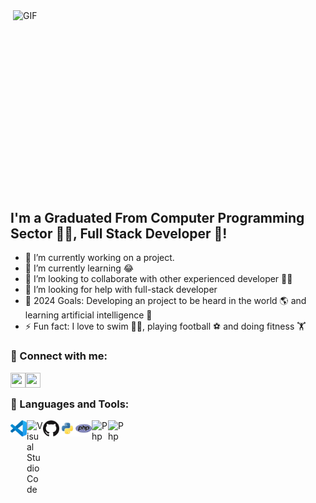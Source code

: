 
<img align="right" alt="GIF" src="https://github.com/abhisheknaiidu/abhisheknaiidu/blob/master/code.gif?raw=true" width="500" height="320" />

## I'm a Graduated From Computer Programming Sector 👨‍🎓, Full Stack Developer 🚀!
- 🔭 I’m currently working on a project.
- 🌱 I’m currently learning 😂
- 👯 I’m looking to collaborate with other experienced developer 👩‍💻
- 🤔 I’m looking for help with full-stack developer
- 🥅 2024 Goals: Developing an project to be heard in the world 🌎 and learning artificial intelligence 🤖
- ⚡ Fun fact: I love to swim 🏊‍♀️, playing football ⚽ and doing fitness 🏋️  

### 📩 Connect with me:




<a href="https://instagram.com/_efehnbrnc?igshid=OGQ5ZDc2ODk2ZA=="><img align="left" height="24" width="24" src="https://cdn.jsdelivr.net/npm/simple-icons@v4/icons/instagram.svg" /></a>
<a href="https://www.linkedin.com/in/efehan-birinci-99b355261">
<img align="left" height="24" width="24" src="https://cdn.jsdelivr.net/npm/simple-icons@3.13.0/icons/linkedin.svg" /></a>
<br>

### 🔧 Languages and Tools:

[<img align="left" alt="Visual Studio Code" width="26px" src="https://raw.githubusercontent.com/github/explore/80688e429a7d4ef2fca1e82350fe8e3517d3494d/topics/visual-studio-code/visual-studio-code.png" />][vsCode]
[<img align="left" alt="Visual Studio Code" width="26px" src="https://visualstudio.microsoft.com/wp-content/uploads/2021/10/Product-Icon.svg" />][vs]
[<img align="left" alt="GitHub" width="26px" src="https://raw.githubusercontent.com/github/explore/78df643247d429f6cc873026c0622819ad797942/topics/github/github.png" />][github]
[<img align="left" alt="Python" width="26px" src="https://raw.githubusercontent.com/github/explore/cebd63002168a05a6a642f309227eefeccd92950/topics/python/python.png" />][python]
[<img align="left" alt="Php" width="26px" src="https://raw.githubusercontent.com/github/explore/cebd63002168a05a6a642f309227eefeccd92950/topics/php/php.png" />][php]
[<img align="left" alt="Php" width="26px" src="https://static.javatpoint.com/csharp/images/c-sharp.png" />][csharp]
[<img align="left" alt="Php" width="26px" src="https://camo.githubusercontent.com/c7b1bdcdfd017b3d7654bc62e6db0f7ecbe7a9cc4ec2c82c48968ad75714aba4/68747470733a2f2f75706c6f61642e77696b696d656469612e6f72672f77696b6970656469612f636f6d6d6f6e732f7468756d622f322f32392f506f737467726573716c5f656c657068616e742e7376672f31303070782d506f737467726573716c5f656c657068616e742e7376672e706e67"/>][postgresql]



<br />


[vsCode]: https://code.visualstudio.com/
[github]: https://github.com/efehanbirinci
[python]: https://www.python.org/
[php]: https://www.php.net/
[postgresql]: https://www.postgresql.org/
[csharp]: https://learn.microsoft.com/en-us/dotnet/csharp/
[vs]: https://visualstudio.microsoft.com/tr/


<br />
<br />



<!--
**efehanbirinci/efehanbirinci** is a ✨ _special_ ✨ repository because its `README.md` (this file) appears on your GitHub profile.

Here are some ideas to get you started:

- 🔭 I’m currently working on ...
- 🌱 I’m currently learning ...
- 👯 I’m looking to collaborate on ...
- 🤔 I’m looking for help with ...
- 💬 Ask me about ...
- 📫 How to reach me: ...
- 😄 Pronouns: ...
- ⚡ Fun fact: ...
-->
